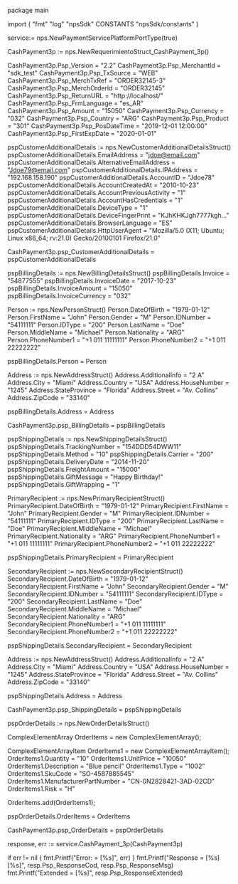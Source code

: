 package main

import (
        "fmt"
        "log"
        "npsSdk"
        CONSTANTS "npsSdk/constants"
)

service:= nps.NewPaymentServicePlatformPortType(true)

CashPayment3p := nps.NewRequerimientoStruct_CashPayment_3p()

CashPayment3p.Psp_Version = "2.2"
CashPayment3p.Psp_MerchantId = "sdk_test"
CashPayment3p.Psp_TxSource = "WEB"
CashPayment3p.Psp_MerchTxRef = "ORDER32145-3"
CashPayment3p.Psp_MerchOrderId = "ORDER32145"
CashPayment3p.Psp_ReturnURL = "http://localhost/"
CashPayment3p.Psp_FrmLanguage = "es_AR"
CashPayment3p.Psp_Amount = "15050"
CashPayment3p.Psp_Currency = "032"
CashPayment3p.Psp_Country = "ARG"
CashPayment3p.Psp_Product = "301"
CashPayment3p.Psp_PosDateTime = "2019-12-01 12:00:00"
CashPayment3p.Psp_FirstExpDate = "2020-01-01"

pspCustomerAdditionalDetails := nps.NewCustomerAdditionalDetailsStruct()
pspCustomerAdditionalDetails.EmailAddress = "jdoe@email.com"
pspCustomerAdditionalDetails.AlternativeEmailAddress = "Jdoe79@email.com"
pspCustomerAdditionalDetails.IPAddress = "192.168.158.190"
pspCustomerAdditionalDetails.AccountID = "Jdoe78"
pspCustomerAdditionalDetails.AccountCreatedAt = "2010-10-23"
pspCustomerAdditionalDetails.AccountPreviousActivity = "1"
pspCustomerAdditionalDetails.AccountHasCredentials = "1"
pspCustomerAdditionalDetails.DeviceType = "1"
pspCustomerAdditionalDetails.DeviceFingerPrint = "KJhKHKJgh7777kgh..."
pspCustomerAdditionalDetails.BrowserLanguage = "ES"
pspCustomerAdditionalDetails.HttpUserAgent = "Mozilla/5.0 (X11; Ubuntu; Linux x86_64; rv:21.0) Gecko/20100101 Firefox/21.0"

CashPayment3p.psp_CustomerAdditionalDetails = pspCustomerAdditionalDetails

pspBillingDetails := nps.NewBillingDetailsStruct()
pspBillingDetails.Invoice = "54877555"
pspBillingDetails.InvoiceDate = "2017-10-23"
pspBillingDetails.InvoiceAmount = "15050"
pspBillingDetails.InvoiceCurrency = "032"

Person := nps.NewPersonStruct()
Person.DateOfBirth = "1979-01-12"
Person.FirstName = "John"
Person.Gender = "M"
Person.IDNumber = "54111111"
Person.IDType = "200"
Person.LastName = "Doe"
Person.MiddleName = "Michael"
Person.Nationality = "ARG"
Person.PhoneNumber1 = "+1 011 11111111"
Person.PhoneNumber2 = "+1 011 22222222"

pspBillingDetails.Person = Person

Address := nps.NewAddressStruct()
Address.AdditionalInfo = "2 A"
Address.City = "Miami"
Address.Country = "USA"
Address.HouseNumber = "1245"
Address.StateProvince = "Florida"
Address.Street = "Av. Collins"
Address.ZipCode = "33140"

pspBillingDetails.Address = Address

CashPayment3p.psp_BillingDetails = pspBillingDetails

pspShippingDetails := nps.NewShippingDetailsStruct()
pspShippingDetails.TrackingNumber = "154DDD54DWW11"
pspShippingDetails.Method = "10"
pspShippingDetails.Carrier = "200"
pspShippingDetails.DeliveryDate = "2014-11-20"
pspShippingDetails.FreightAmount = "15000"
pspShippingDetails.GiftMessage = "Happy Birthday!"
pspShippingDetails.GiftWrapping = "1"

PrimaryRecipient := nps.NewPrimaryRecipientStruct()
PrimaryRecipient.DateOfBirth = "1979-01-12"
PrimaryRecipient.FirstName = "John"
PrimaryRecipient.Gender = "M"
PrimaryRecipient.IDNumber = "54111111"
PrimaryRecipient.IDType = "200"
PrimaryRecipient.LastName = "Doe"
PrimaryRecipient.MiddleName = "Michael"
PrimaryRecipient.Nationality = "ARG"
PrimaryRecipient.PhoneNumber1 = "+1 011 11111111"
PrimaryRecipient.PhoneNumber2 = "+1 011 22222222"

pspShippingDetails.PrimaryRecipient = PrimaryRecipient

SecondaryRecipient := nps.NewSecondaryRecipientStruct()
SecondaryRecipient.DateOfBirth = "1979-01-12"
SecondaryRecipient.FirstName = "John"
SecondaryRecipient.Gender = "M"
SecondaryRecipient.IDNumber = "54111111"
SecondaryRecipient.IDType = "200"
SecondaryRecipient.LastName = "Doe"
SecondaryRecipient.MiddleName = "Michael"
SecondaryRecipient.Nationality = "ARG"
SecondaryRecipient.PhoneNumber1 = "+1 011 11111111"
SecondaryRecipient.PhoneNumber2 = "+1 011 22222222"

pspShippingDetails.SecondaryRecipient = SecondaryRecipient

Address := nps.NewAddressStruct()
Address.AdditionalInfo = "2 A"
Address.City = "Miami"
Address.Country = "USA"
Address.HouseNumber = "1245"
Address.StateProvince = "Florida"
Address.Street = "Av. Collins"
Address.ZipCode = "33140"

pspShippingDetails.Address = Address

CashPayment3p.psp_ShippingDetails = pspShippingDetails

pspOrderDetails := nps.NewOrderDetailsStruct()

ComplexElementArray OrderItems = new ComplexElementArray();

ComplexElementArrayItem OrderItems1 = new ComplexElementArrayItem();
OrderItems1.Quantity = "10"
OrderItems1.UnitPrice = "10050"
OrderItems1.Description = "Blue pencil"
OrderItems1.Type = "1002"
OrderItems1.SkuCode = "SO-4587885545"
OrderItems1.ManufacturerPartNumber = "CN-0N2828421-3AD-02CD"
OrderItems1.Risk = "H"

OrderItems.add(OrderItems1);

pspOrderDetails.OrderItems = OrderItems

CashPayment3p.psp_OrderDetails = pspOrderDetails

response, err := service.CashPayment_3p(CashPayment3p)

if err != nil {
    fmt.Printf("Error: = [%s]", err)
}
fmt.Printf("Response = [%s] [%s]", resp.Psp_ResponseCod, resp.Psp_ResponseMsg)
fmt.Printf("Extended = [%s]", resp.Psp_ResponseExtended)




